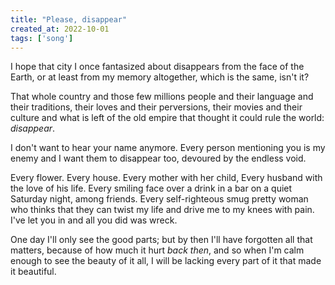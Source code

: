 ```yaml
---
title: "Please, disappear"
created_at: 2022-10-01
tags: ['song']
---
```


I hope that city
I once fantasized about
disappears from the face of the Earth,
or at least from my memory altogether, which is the same, isn't it?

That whole country
and those few millions people
and their language and their traditions,
their loves and their perversions,
their movies and their culture
and what is left of the old empire
that thought it could rule the world: _disappear_.

I don't want to hear your name anymore.
Every person mentioning you
is my enemy and I want them to disappear too,
devoured by the endless void.

Every flower. Every house.
Every mother with her child,
Every husband with the love of his life.
Every smiling face
    over a drink in a bar
    on a quiet Saturday night, among friends.
Every self-righteous smug pretty woman who thinks
that they can twist my life
and drive me to my knees with pain.
I've let you in
and all you did was wreck. 

One day I'll only see the good parts;
but by then
I'll have forgotten all that matters,
because of how much it hurt _back then_,
and so when I'm calm enough
to see the beauty of it all,
I will be lacking every part of it
that made it beautiful.

